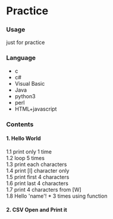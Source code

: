 # Practice

### Usage
just for practice

### Language
* c
* c#
* Visual Basic
* Java
* python3
* perl
* HTML+javascript

### Contents
#### 1. Hello World
 1.1 print only 1 time  
 1.2 loop 5 times  
 1.3 print each characters  
 1.4 print [l] character only  
 1.5 print first 4 characters  
 1.6 print last 4 characters  
 1.7 print 4 characters from [W]  
 1.8 Hello 'name'! * 3 times using function

#### 2. CSV Open and Print it   
